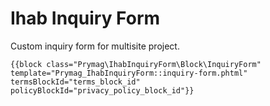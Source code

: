 # Ihab Inquiry Form
Custom inquiry form for multisite project.

```
{{block class="Prymag\IhabInquiryForm\Block\InquiryForm" template="Prymag_IhabInquiryForm::inquiry-form.phtml" termsBlockId="terms_block_id" policyBlockId="privacy_policy_block_id"}}
```